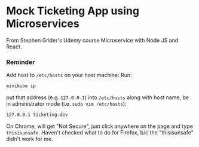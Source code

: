 # Mock Ticketing App using Microservices

From Stephen Grider's Udemy course Microservice with Node JS and React.

### Reminder

Add host to `/etc/hosts` on your host machine:
Run:

```sh
minikube ip
```

put that address (e.g. `127.0.0.1`) into `/etc/hosts` along with host name, be in administrator mode (i.e. `sudo vim /etc/hosts`):

```sh
127.0.0.1 ticketing.dev
```

On Chrome, will get "Not Secure", just click anywhere on the page and type `thisisunsafe`. Haven't checked what to do for Firefox, b/c the "thisisunsafe" didn't work for me.
